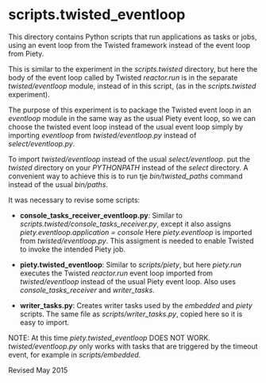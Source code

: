 
scripts.twisted_eventloop
=========================

This directory contains Python scripts that run applications as tasks
or jobs, using an event loop from the Twisted framework instead of the
event loop from Piety.

This is similar to the experiment in the *scripts.twisted* directory,
but here the body of the event loop called by Twisted *reactor.run* is
in the separate *twisted/eventloop* module, instead of in this script,
(as in the *scripts.twisted* experiment).   

The purpose of this experiment is to package the Twisted event loop in
an *eventloop* module in the same way as the usual Piety event loop,
so we can choose the twisted event loop instead of the usual event
loop simply by importing *eventloop* from *twisted/eventloop.py*
instead of *select/eventloop.py*.

To import *twisted/eventloop* instead of the usual *select/eventloop*.
put the *twisted* directory on your *PYTHONPATH* instead of the
*select* directory.  A convenient way to achieve this is to run tje
*bin/twisted_paths* command instead of the usual *bin/paths*.

It was necessary to revise some scripts:

- **console_tasks_receiver_eventloop.py**: Similar to *scripts.twisted/console_tasks_receiver.py*,
  except it also assigns *piety.eventloop.application = console*
  Here *piety.eventloop* is imported from *twisted/eventloop.py*.  This assigment is
  needed to enable Twisted to invoke the intended Piety job.

- **piety.twisted_eventloop**: Similar to *scripts/piety*, but here 
  *piety.run* executes the Twisted *reactor.run* event loop
  imported from *twisted/eventloop* instead of the usual Piety event loop.
  Also uses *console_tasks_receiver* and *writer_tasks*.  

- **writer_tasks.py**: Creates writer tasks used by the *embedded* and
    *piety* scripts.  The same file as *scripts/writer_tasks.py*,
    copied here so it is easy to import.

NOTE: At this time *piety.twisted_eventloop* DOES NOT WORK.
      *twisted/eventloop.py* only works with tasks that 
      are triggered by the timeout event, for example in *scripts/embedded*.

Revised May 2015
